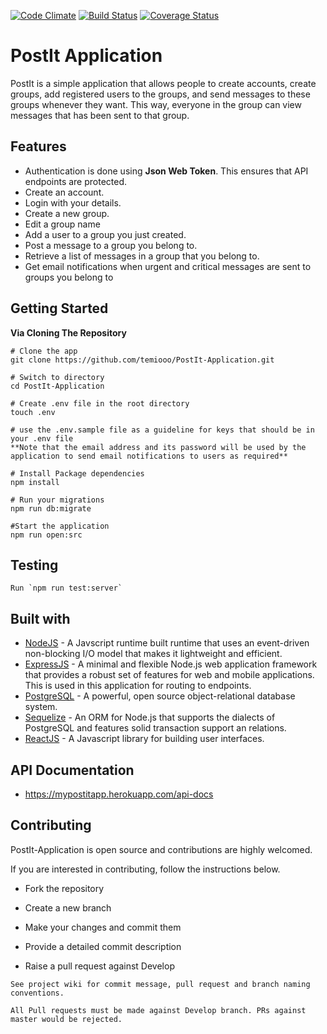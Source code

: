 [![Code Climate](https://codeclimate.com/github/temiooo/PostIt-Application/badges/gpa.svg)](https://codeclimate.com/github/temiooo/PostIt-Application)
[![Build Status](https://travis-ci.org/temiooo/PostIt-Application.svg?branch=Develop)](https://travis-ci.org/temiooo/PostIt-Application)
[![Coverage Status](https://coveralls.io/repos/github/temiooo/PostIt-Application/badge.svg?branch=chore%2F148576433%2Fintegrate-travisCI)](https://coveralls.io/github/temiooo/PostIt-Application?branch=chore%2F148576433%2Fintegrate-travisCI)
# PostIt Application
PostIt is a simple application that allows people to create accounts, create groups, add registered users to the groups, and send messages to these groups whenever they want. This way, everyone in the group can view messages that has been sent to that group. 

## Features
* Authentication is done using **Json Web Token**. This ensures that API endpoints are protected.
* Create an account.
* Login with your details.
* Create a new group.
* Edit a group name
* Add a user to a group you just created.
* Post a message to a group you belong to.
* Retrieve a list of messages in a group that you belong to.
* Get email notifications when urgent and critical messages are sent to groups you belong to

## Getting Started
**Via Cloning The Repository**
```
# Clone the app
git clone https://github.com/temiooo/PostIt-Application.git

# Switch to directory
cd PostIt-Application

# Create .env file in the root directory
touch .env

# use the .env.sample file as a guideline for keys that should be in your .env file
**Note that the email address and its password will be used by the application to send email notifications to users as required**

# Install Package dependencies
npm install

# Run your migrations
npm run db:migrate

#Start the application
npm run open:src
```

## Testing
```
Run `npm run test:server`
```

## Built with
* [NodeJS](https://nodejs.org/en/) - A Javscript runtime built runtime that uses an event-driven non-blocking I/O model that makes it lightweight and efficient.
* [ExpressJS](http://expressjs.com/) - A minimal and flexible Node.js web application framework that provides a robust set of features for web and mobile applications. This is used in this application for routing to endpoints.
* [PostgreSQL](https://www.postgresql.org/) - A powerful, open source object-relational database system.
* [Sequelize](http://docs.sequelizejs.com/) - An ORM for Node.js that supports the dialects of PostgreSQL and features solid transaction support an relations.
* [ReactJS](https://reactjs.org/) - A Javascript library for building user interfaces.

## API Documentation
* https://mypostitapp.herokuapp.com/api-docs

## Contributing
PostIt-Application is open source and contributions are highly welcomed.

If you are interested in contributing, follow the instructions below.

* Fork the repository

* Create a new branch

* Make your changes and commit them

* Provide a detailed commit description

* Raise a pull request against Develop

`See project wiki for commit message, pull request and branch naming conventions.`

`All Pull requests must be made against Develop branch. PRs against master would be rejected.`

